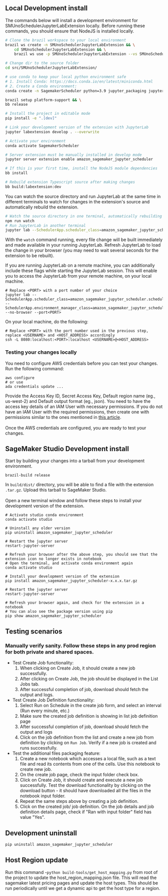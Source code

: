 

## Local Development install

The commands below will install a development environment for
SMUnoSchedulerJupyterLabExtension locally. Before running these commands, you should ensure that NodeJS is
installed locally.

```bash
# Clone the brazil workspace to your local environment
brazil ws create -n SMUnoSchedulerJupyterLabExtension && \
    cd SMUnoSchedulerJupyterLabExtension && \
    brazil ws use -p SMUnoSchedulerJupyterLabExtension --vs SMUnoSchedulerJupyterLabExtension/development

# Change dir to the source folder
cd src/SMUnoSchedulerJupyterLabExtension/

# use conda to keep your local python environment safe
# 1. Install Conda: https://docs.conda.io/en/latest/miniconda.html
# 2. Create a Conda environment:
conda create -n SagemakerScheduler python=3.9 jupyter_packaging jupyterlab==4.0.5 -y && conda activate SagemakerScheduler # needed only once

brazil setup platform-support && \
bb release

# Install the project in editable mode
pip install -e ".[dev]"

# Link your development version of the extension with JupyterLab
jupyter labextension develop . --overwrite

# Activate your environment
conda activate SagemakerScheduler

# Server extension must be manually installed in develop mode
jupyter server extension enable amazon_sagemaker_jupyter_scheduler

# If this is your first time, install the NodeJS module dependencies
bb install

# Rebuild extension Typescript source after making changes
bb build:labextension:dev
```

You can watch the source directory and run JupyterLab at the same time in
different terminals to watch for changes in the extension's source and
automatically rebuild the extension.

```bash
# Watch the source directory in one terminal, automatically rebuilding when needed
npm run watch
# Run JupyterLab in another terminal
jupyter lab --SchedulerApp.scheduler_class=amazon_sagemaker_jupyter_scheduler.scheduler.SageMakerScheduler --SchedulerApp.environment_manager_class=amazon_sagemaker_jupyter_scheduler.environments.SagemakerEnvironmentManager
```

With the `watch` command running, every file change will be built immediately
and made available in your running JupyterLab. Refresh JupyterLab to load the
change in your browser (you may need to wait several seconds for the extension
to be rebuilt).

If you are running JupyterLab on a remote machine, you can additionally include these flags while starting the JupyterLab session. This will enable you to access the JupyterLab from your remote machine, on your local machine.
```
# Replace <PORT> with a port number of your choice
jupyter lab --SchedulerApp.scheduler_class=amazon_sagemaker_jupyter_scheduler.scheduler.SageMakerScheduler --SchedulerApp.environment_manager_class=amazon_sagemaker_jupyter_scheduler.environments.SagemakerEnvironmentManager --no-browser --port<PORT>
```
On your local machine, do the following:
```
# Replace <PORT> with the port number used in the previous step, replace <USERNAME> and <HOST_ADDRESS> accordingly
ssh -L 8080:localhost:<PORT>:localhost <USERNAME>@<HOST_ADDRESS>
```

### Testing your changes locally
You need to configure AWS credentials before you can test your changes. Run the following command:
```
aws configure
# or use
ada credentials update ...
```
Provide the Access Key ID, Secret Access Key, Default region name (eg., us-west-2) and Default output format (eg., json). You need to have the access key details of an IAM User with necessary permissions.
If you do not have an IAM User with the required permissions, then create one with permissions similar to the ones mentioned in [this article](https://aws.amazon.com/blogs/machine-learning/schedule-your-notebooks-from-any-jupyterlab-environment-using-the-amazon-sagemaker-jupyterlab-extension/).
<br> <br>
Once the AWS credentials are configured, you are ready to test your changes.
## SageMaker Studio Development install
Start by building your changes into a tarball from your development environment.
```
brazil-build release
```
In `build/dist/` directory, you will be able to find a file with the extension `.tar.gz`. Upload this tarball to SageMaker Studio.
<br> <br>
Open a new terminal window and follow these steps to install your development version of the extension.
```
# Activate studio conda environment
conda activate studio

# Uninstall any older version
pip uninstall amazon_sagemaker_jupyter_scheduler

# Restart the jupyter server
restart-jupyter-server

# Refresh your browser after the above step, you should see that the extension icon no longer exists in notebook
# Open the terminal, and activate conda environment again
conda activate studio

# Install your development version of the extension
pip install amazon_sagemaker_jupyter_scheduler-x.x.x.tar.gz

# Restart the jupyter server
restart-jupyter-server

# Refresh your browser again, and check for the extension in a notebook
# You can also see the package version using pip
pip show amazon_sagemaker_jupyter_scheduler
```

## Testing scenarios
### Manually verify sanity. Follow these steps in any prod region for both private and shared spaces.
-  Test Create Job functionality:
    1. When clicking on Create Job, it should create a new job successfully.
    2. After clicking on Create Job, the job should be displayed in the List Jobs tab.
    3. After successful completion of job, download should fetch the output and logs.
-  Test Create Job Definition functionality:
    1. Select Run on Schedule in the create job form, and select an interval (Run every minute, etc.)
    2. Make sure the created job definition is showing in list job definition page
    3. After successful completion of job, download should fetch the output and logs
    4. Click on the job definition from the list and create a new job from definition by clicking on `Run Job`. Verify if a new job is created and runs successfully.
- Test the additional files packaging feature:
    1. Create a new notebook which accesses a local file, such as a text file and read its contents from one of the cells. Use this notebook to create new job.
    2. On the create job page, check the input folder check box.
    3. Click on Create Job, it should create and execute a new job successfully. Test the download functionality by clicking on the download button - it should have downloaded all the files in the notebook input folder.
    4. Repeat the same steps above by creating a job definition.
    5. Click on the created job/ job definition. On the job details and job definition details page, check if "Ran with input folder" field has value "Yes".


## Development uninstall

```bash
pip uninstall amazon_sagemaker_jupyter_scheduler
```



## Host Region update

Run this command -`python build-tools/get_host_mapping.py` from root of the project to update the host_region_mapping.json file.
This will read the sagemaker latest pricing pages and update the host types. This should be run periodically until we get a dynamic api to get the host type for a region.

